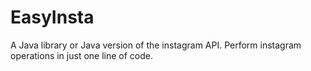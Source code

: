 # EasyInsta
A Java library or Java version of the instagram API. Perform instagram operations in just one line of code.
